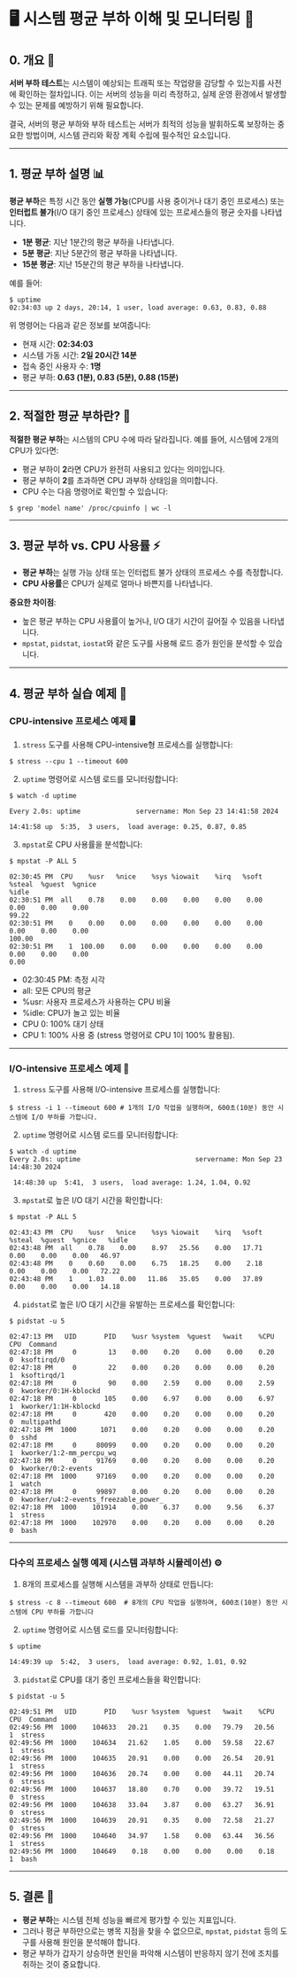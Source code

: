 # 🖥️ 시스템 평균 부하 이해 및 모니터링 🚀
## 0. 개요 🎈
**서버 부하 테스트**는 시스템이 예상되는 트래픽 또는 작업량을 감당할 수 있는지를 사전에 확인하는 절차입니다. 이는 서버의 성능을 미리 측정하고, 실제 운영 환경에서 발생할 수 있는 문제를 예방하기 위해 필요합니다.

결국, 서버의 평균 부하와 부하 테스트는 서버가 최적의 성능을 발휘하도록 보장하는 중요한 방법이며, 시스템 관리와 확장 계획 수립에 필수적인 요소입니다.

---

## 1. 평균 부하 설명 📊

**평균 부하**은 특정 시간 동안 **실행 가능**(CPU를 사용 중이거나 대기 중인 프로세스) 또는 **인터럽트 불가**(I/O 대기 중인 프로세스) 상태에 있는 프로세스들의 평균 숫자를 나타냅니다.

- **1분 평균**: 지난 1분간의 평균 부하을 나타냅니다.
- **5분 평균**: 지난 5분간의 평균 부하을 나타냅니다.
- **15분 평균**: 지난 15분간의 평균 부하을 나타냅니다.

예를 들어:

```
$ uptime
02:34:03 up 2 days, 20:14, 1 user, load average: 0.63, 0.83, 0.88
```

위 명령어는 다음과 같은 정보를 보여줍니다:
- 현재 시간: **02:34:03**
- 시스템 가동 시간: **2일 20시간 14분**
- 접속 중인 사용자 수: **1명**
- 평균 부하: **0.63 (1분), 0.83 (5분), 0.88 (15분)**

---

## 2. 적절한 평균 부하란? 🤔

**적절한 평균 부하**는 시스템의 CPU 수에 따라 달라집니다. 예를 들어, 시스템에 2개의 CPU가 있다면:
- 평균 부하이 **2**라면 CPU가 완전히 사용되고 있다는 의미입니다.
- 평균 부하이 **2**를 초과하면 CPU 과부하 상태임을 의미합니다.
- CPU 수는 다음 명령어로 확인할 수 있습니다:

```
$ grep 'model name' /proc/cpuinfo | wc -l
```

---

## 3. 평균 부하 vs. CPU 사용률 ⚡

- **평균 부하**는 실행 가능 상태 또는 인터럽트 불가 상태의 프로세스 수를 측정합니다.
- **CPU 사용률**은 CPU가 실제로 얼마나 바쁜지를 나타냅니다.

**중요한 차이점**:
- 높은 평균 부하는 CPU 사용률이 높거나, I/O 대기 시간이 길어질 수 있음을 나타냅니다.
- `mpstat`, `pidstat`, `iostat`와 같은 도구를 사용해 로드 증가 원인을 분석할 수 있습니다.

---

## 4. 평균 부하 실습 예제 🧪

### CPU-intensive 프로세스 예제 🖥️

1. `stress` 도구를 사용해 CPU-intensive형 프로세스를 실행합니다:

```
$ stress --cpu 1 --timeout 600
```

2. `uptime` 명령어로 시스템 로드를 모니터링합니다:

```
$ watch -d uptime

Every 2.0s: uptime              servername: Mon Sep 23 14:41:58 2024

14:41:58 up  5:35,  3 users,  load average: 0.25, 0.87, 0.85
```

3. `mpstat`로 CPU 사용률을 분석합니다:

```
$ mpstat -P ALL 5

02:30:45 PM  CPU    %usr   %nice    %sys %iowait    %irq   %soft  %steal  %guest  %gnice                                                                                      %idle
02:30:51 PM  all    0.78    0.00    0.00    0.00    0.00    0.00    0.00    0.00    0.00                                                                                      99.22
02:30:51 PM    0    0.00    0.00    0.00    0.00    0.00    0.00    0.00    0.00    0.00                                                                                     100.00
02:30:51 PM    1  100.00    0.00    0.00    0.00    0.00    0.00    0.00    0.00    0.00                                                                                       0.00
```
- 02:30:45 PM: 측정 시각
- all: 모든 CPU의 평균
- %usr: 사용자 프로세스가 사용하는 CPU 비율
- %idle: CPU가 놀고 있는 비율
- CPU 0: 100% 대기 상태
- CPU 1: 100% 사용 중 (stress 명령어로 CPU 1이 100% 활용됨).
---

### I/O-intensive 프로세스 예제 💾

1. `stress` 도구를 사용해 I/O-intensive 프로세스를 실행합니다:

```
$ stress -i 1 --timeout 600 # 1개의 I/O 작업을 실행하며, 600초(10분) 동안 시스템에 I/O 부하를 가합니다.
```

2. `uptime` 명령어로 시스템 로드를 모니터링합니다:

```
$ watch -d uptime
Every 2.0s: uptime                             servername: Mon Sep 23 14:48:30 2024

 14:48:30 up  5:41,  3 users,  load average: 1.24, 1.04, 0.92
```

3. `mpstat`로 높은 I/O 대기 시간을 확인합니다:

```
$ mpstat -P ALL 5

02:43:43 PM  CPU    %usr   %nice    %sys %iowait    %irq   %soft  %steal  %guest  %gnice   %idle
02:43:48 PM  all    0.78    0.00    8.97   25.56    0.00   17.71    0.00    0.00    0.00   46.97
02:43:48 PM    0    0.60    0.00    6.75   18.25    0.00    2.18    0.00    0.00    0.00   72.22
02:43:48 PM    1    1.03    0.00   11.86   35.05    0.00   37.89    0.00    0.00    0.00   14.18

```

4. `pidstat`로 높은 I/O 대기 시간을 유발하는 프로세스를 확인합니다:

```
$ pidstat -u 5

02:47:13 PM   UID       PID    %usr %system  %guest   %wait    %CPU   CPU  Command
02:47:18 PM     0        13    0.00    0.20    0.00    0.00    0.20     0  ksoftirqd/0
02:47:18 PM     0        22    0.00    0.20    0.00    0.00    0.20     1  ksoftirqd/1
02:47:18 PM     0        90    0.00    2.59    0.00    0.00    2.59     0  kworker/0:1H-kblockd
02:47:18 PM     0       105    0.00    6.97    0.00    0.00    6.97     1  kworker/1:1H-kblockd
02:47:18 PM     0       420    0.00    0.20    0.00    0.00    0.20     0  multipathd
02:47:18 PM  1000      1071    0.00    0.20    0.00    0.00    0.20     0  sshd
02:47:18 PM     0     80099    0.00    0.20    0.00    0.00    0.20     1  kworker/1:2-mm_percpu_wq
02:47:18 PM     0     91769    0.00    0.20    0.00    0.00    0.20     0  kworker/0:2-events
02:47:18 PM  1000     97169    0.00    0.20    0.00    0.00    0.20     1  watch
02:47:18 PM     0     99897    0.00    0.20    0.00    0.00    0.20     0  kworker/u4:2-events_freezable_power_
02:47:18 PM  1000    101914    0.00    6.37    0.00    9.56    6.37     1  stress
02:47:18 PM  1000    102970    0.00    0.20    0.00    0.00    0.20     0  bash

```

---

### 다수의 프로세스 실행 예제 (시스템 과부하 시뮬레이션) ⚙️

1. 8개의 프로세스를 실행해 시스템을 과부하 상태로 만듭니다:

```
$ stress -c 8 --timeout 600  # 8개의 CPU 작업을 실행하며, 600초(10분) 동안 시스템에 CPU 부하를 가합니다
```

2. `uptime` 명령어로 시스템 로드를 모니터링합니다:

```
$ uptime

14:49:39 up  5:42,  3 users,  load average: 0.92, 1.01, 0.92

```

3. `pidstat`로 CPU를 대기 중인 프로세스들을 확인합니다:

```
$ pidstat -u 5

02:49:51 PM   UID       PID    %usr %system  %guest   %wait    %CPU   CPU  Command
02:49:56 PM  1000    104633   20.21    0.35    0.00   79.79   20.56     1  stress
02:49:56 PM  1000    104634   21.62    1.05    0.00   59.58   22.67     1  stress
02:49:56 PM  1000    104635   20.91    0.00    0.00   26.54   20.91     1  stress
02:49:56 PM  1000    104636   20.74    0.00    0.00   44.11   20.74     0  stress
02:49:56 PM  1000    104637   18.80    0.70    0.00   39.72   19.51     0  stress
02:49:56 PM  1000    104638   33.04    3.87    0.00   63.27   36.91     0  stress
02:49:56 PM  1000    104639   20.91    0.35    0.00   72.58   21.27     0  stress
02:49:56 PM  1000    104640   34.97    1.58    0.00   63.44   36.56     1  stress
02:49:56 PM  1000    104649    0.18    0.00    0.00    0.00    0.18     1  bash

```

---

## 5. 결론 📝

- **평균 부하**는 시스템 전체 성능을 빠르게 평가할 수 있는 지표입니다.
- 그러나 평균 부하만으로는 병목 지점을 찾을 수 없으므로, `mpstat`, `pidstat` 등의 도구를 사용해 원인을 분석해야 합니다.
- 평균 부하가 갑자기 상승하면 원인을 파악해 시스템이 반응하지 않기 전에 조치를 취하는 것이 중요합니다.
